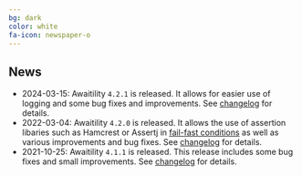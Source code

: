 ```yaml
---
bg: dark
color: white
fa-icon: newspaper-o
---
```

## News
* 2024-03-15: Awaitility `4.2.1` is released. It allows for easier use of logging and some bug fixes and improvements. See [changelog](https://raw.githubusercontent.com/awaitility/awaitility/master/changelog.txt) for details. 
* 2022-03-04: Awaitility `4.2.0` is released. It allows the use of assertion libaries such as Hamcrest or Assertj in [fail-fast conditions](https://github.com/awaitility/awaitility/wiki/Usage#fail-fast-conditions) as well as various improvements and bug fixes. See [changelog](https://raw.githubusercontent.com/awaitility/awaitility/master/changelog.txt) for details.
* 2021-10-25: Awaitility `4.1.1` is released. This release includes some bug fixes and small improvements. See [changelog](https://raw.githubusercontent.com/awaitility/awaitility/master/changelog.txt) for details.